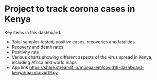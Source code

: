 # Project to track corona cases in Kenya
Key items in this dashboard:
- Total samples tested, positive cases, recoveries and fatalities
- Recovery and death rates
- Positivity rate
- Various charts showing different aspects of the virus spread in Kenya, including Africa and world maps
- App link https://share.streamlit.io/munga-em/covid19-dashboard-kenya/main/covid19.py
